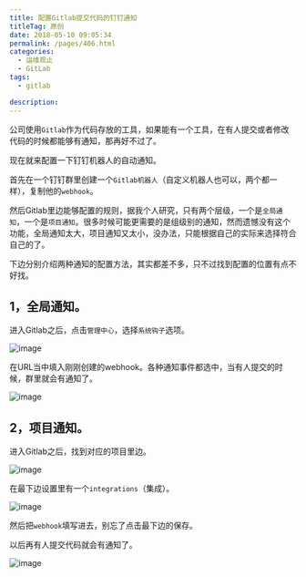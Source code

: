```yaml
---
title: 配置Gitlab提交代码的钉钉通知
titleTag: 原创
date: 2018-05-10 09:05:34
permalink: /pages/406.html
categories: 
  - 运维观止
  - GitLab
tags: 
  - gitlab

description: 
---
```


公司使用`Gitlab`作为代码存放的工具，如果能有一个工具，在有人提交或者修改代码的时候都能够有通知，那再好不过了。

现在就来配置一下钉钉机器人的自动通知。

首先在一个钉钉群里创建一个`Gitlab机器人`（自定义机器人也可以，两个都一样），复制他的`webhook`。

然后Gitlab里边能够配置的规则，据我个人研究，只有两个层级，一个是`全局通知`，一个是`项目通知`。很多时候可能更需要的是组级别的通知，然而遗憾没有这个功能，全局通知太大，项目通知又太小，没办法，只能根据自己的实际来选择符合自己的了。

下边分别介绍两种通知的配置方法，其实都差不多，只不过找到配置的位置有点不好找。

## 1，全局通知。

进入Gitlab之后，点击`管理中心`，选择`系统钩子`选项。

![image](http://t.eryajf.net/imgs/2021/09/cc7f67b1efc103eb.jpg)

在URL当中填入刚刚创建的webhook。各种通知事件都选中，当有人提交的时候，群里就会有通知了。

![image](http://t.eryajf.net/imgs/2021/09/6d8d7ed4eba6d69f.jpg)

## 2，项目通知。

进入Gitlab之后，找到对应的项目里边。

![image](http://t.eryajf.net/imgs/2021/09/717bd3cf59c2b32e.jpg)

在最下边设置里有一个`integrations`（集成）。

![image](http://t.eryajf.net/imgs/2021/09/e5f8266c07c920de.jpg)

然后把`webhook`填写进去，别忘了点击最下边的保存。

以后再有人提交代码就会有通知了。

![image](http://t.eryajf.net/imgs/2021/09/5ae847de9004b332.jpg)

